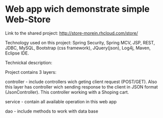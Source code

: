 # Web app wich demonstrate simple Web-Store
Link to the shared project: http://store-morein.rhcloud.com/store/

Technology used on this project: Spring Security, Spring MCV, JSP, REST, JDBC, MySQL, Bootstrap (css framework), JQuery(json), Log4j, Maven, Eclipse IDE.

Technickal description:

Project contains 3 layers:

controller - include controllers wich geting client request (POST/GET). Also this layer has controller wich sending response to the client in JSON format (JsonController). This controller working with a Shoping cart.

service - contain all available operation in this web app

dao - include methods to work with data base
